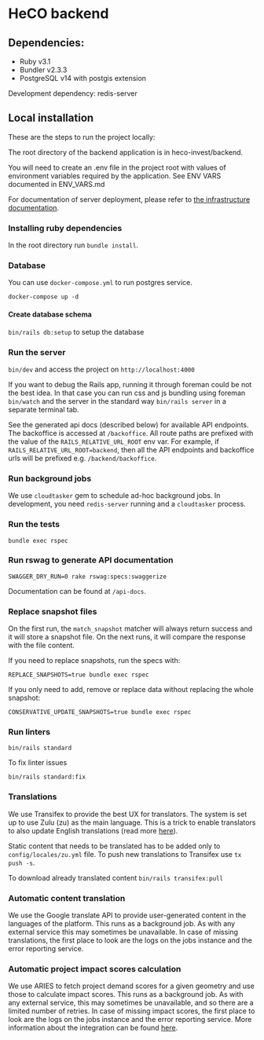 # HeCO backend

## Dependencies:

- Ruby v3.1
- Bundler v2.3.3
- PostgreSQL v14 with postgis extension

Development dependency: redis-server

## Local installation

These are the steps to run the project locally:

The root directory of the backend application is in heco-invest/backend.

You will need to create an .env file in the project root with values of environment variables required by the application. See ENV VARS documented in ENV_VARS.md

For documentation of server deployment, please refer to [the infrastructure documentation](../infrastructure/README.md).

### Installing ruby dependencies

In the root directory run `bundle install`.

### Database

You can use `docker-compose.yml` to run postgres service.

`docker-compose up -d`

#### Create database schema

`bin/rails db:setup` to setup the database

### Run the server

`bin/dev` and access the project on `http://localhost:4000`

If you want to debug the Rails app, running it through foreman could be not the best idea. In that case you can run css and js bundling
using foreman `bin/watch` and the server in the standard way `bin/rails server` in a separate terminal tab.

See the generated api docs (described below) for available API endpoints. The backoffice is accessed at `/backoffice`. All route paths are prefixed with the value of the `RAILS_RELATIVE_URL_ROOT` env var. For example, if `RAILS_RELATIVE_URL_ROOT=backend`, then all the API endpoints and backoffice urls will be prefixed e.g. `/backend/backoffice`.

### Run background jobs

We use `cloudtasker` gem to schedule ad-hoc background jobs. In development, you need `redis-server` running and a `cloudtasker` process.

### Run the tests

`bundle exec rspec`

### Run rswag to generate API documentation

`SWAGGER_DRY_RUN=0 rake rswag:specs:swaggerize`

Documentation can be found at `/api-docs`.

### Replace snapshot files

On the first run, the `match_snapshot` matcher will always return success and it will store a snapshot file. On the next runs, it will compare the response with the file content.

If you need to replace snapshots, run the specs with:

`REPLACE_SNAPSHOTS=true bundle exec rspec`

If you only need to add, remove or replace data without replacing the whole snapshot:

`CONSERVATIVE_UPDATE_SNAPSHOTS=true bundle exec rspec`

### Run linters

`bin/rails standard`

To fix linter issues

`bin/rails standard:fix`

### Translations

We use Transifex to provide the best UX for translators. The system is set up to use Zulu (zu) as the main language. This is a trick to enable translators to also update English translations (read more [here](https://github.com/Vizzuality/heco-invest/tree/develop/frontend#translations)).

Static content that needs to be translated has to be added only to `config/locales/zu.yml` file. To push new translations to Transifex use `tx push -s`.

To download already translated content `bin/rails transifex:pull`

### Automatic content translation

We use the Google translate API to provide user-generated content in the languages of the platform. This runs as a background job. As with any external service this may sometimes be unavailable. In case of missing translations, the first place to look are the logs on the jobs instance and the error reporting service.

### Automatic project impact scores calculation

We use ARIES to fetch project demand scores for a given geometry and use those to calculate impact scores. This runs as a background job. As with any external service, this may sometimes be unavailable, and so there are a limited number of retries. In case of missing impact scores, the first place to look are the logs on the jobs instance and the error reporting service. More information about the integration can be found [here](app/services/klab/README.md).
